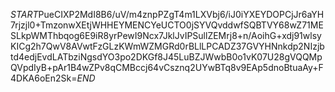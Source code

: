 $START$PueCIXP2MdI8B6/uV/m4znpPZgT4m1LXVbj6/iJ0iYXEYDOPCjJr6aYH7rjzjl0+TmzonwXEtjWHHEYMENCYeUCTO0jSYVQvddwfSQBTVY68wZ71MESLkpWMThbqog6E9iR8yrPewI9Ncx7JklJvIPSullZEMrj8+n/AoihG+xdj91wlsyKICg2h7QwV8AVwtFzGLzKWmWZMGRd0rBLlLPCADZ37GVYHNnkdp2NIzjbtd4edjEvdLATbziNgsdYO3po2DKGf8J45LuBZJWwbB0o1vK07U28gVQQMpQVpdIyB+pAr1B4wZPv8qCMBccj64vCsznq2UYwBTq8v9EAp5dnoBtuaAy+F4DKA6oEn2Sk=$END$
